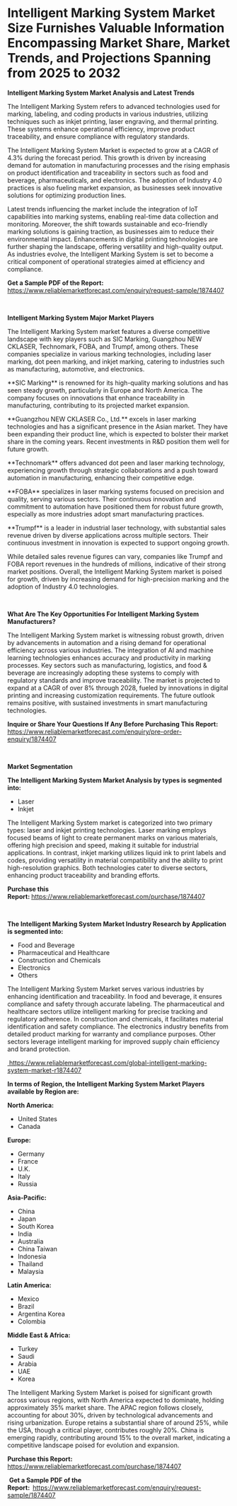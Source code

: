 <p><h1>Intelligent Marking System Market Size Furnishes Valuable Information Encompassing Market Share, Market Trends, and Projections Spanning from 2025 to 2032</h1></p><p><strong>Intelligent Marking System Market Analysis and Latest Trends</strong></p>
<p><p>The Intelligent Marking System refers to advanced technologies used for marking, labeling, and coding products in various industries, utilizing techniques such as inkjet printing, laser engraving, and thermal printing. These systems enhance operational efficiency, improve product traceability, and ensure compliance with regulatory standards.</p><p>The Intelligent Marking System Market is expected to grow at a CAGR of 4.3% during the forecast period. This growth is driven by increasing demand for automation in manufacturing processes and the rising emphasis on product identification and traceability in sectors such as food and beverage, pharmaceuticals, and electronics. The adoption of Industry 4.0 practices is also fueling market expansion, as businesses seek innovative solutions for optimizing production lines.</p><p>Latest trends influencing the market include the integration of IoT capabilities into marking systems, enabling real-time data collection and monitoring. Moreover, the shift towards sustainable and eco-friendly marking solutions is gaining traction, as businesses aim to reduce their environmental impact. Enhancements in digital printing technologies are further shaping the landscape, offering versatility and high-quality output. As industries evolve, the Intelligent Marking System is set to become a critical component of operational strategies aimed at efficiency and compliance.</p></p>
<p><strong>Get a Sample PDF of the Report:&nbsp;</strong> <a href="https://www.reliablemarketforecast.com/enquiry/request-sample/1874407?utm_campaign=2747&utm_medium=2&utm_source=Github&utm_content=ia&utm_term=12042025&utm_id=intelligent-marking-system">https://www.reliablemarketforecast.com/enquiry/request-sample/1874407</a></p>
<p>&nbsp;</p>
<p><strong>Intelligent Marking System Major Market Players</strong></p>
<p><p>The Intelligent Marking System market features a diverse competitive landscape with key players such as SIC Marking, Guangzhou NEW CKLASER, Technomark, FOBA, and Trumpf, among others. These companies specialize in various marking technologies, including laser marking, dot peen marking, and inkjet marking, catering to industries such as manufacturing, automotive, and electronics.</p><p>**SIC Marking** is renowned for its high-quality marking solutions and has seen steady growth, particularly in Europe and North America. The company focuses on innovations that enhance traceability in manufacturing, contributing to its projected market expansion.</p><p>**Guangzhou NEW CKLASER Co., Ltd.** excels in laser marking technologies and has a significant presence in the Asian market. They have been expanding their product line, which is expected to bolster their market share in the coming years. Recent investments in R&D position them well for future growth.</p><p>**Technomark** offers advanced dot peen and laser marking technology, experiencing growth through strategic collaborations and a push toward automation in manufacturing, enhancing their competitive edge.</p><p>**FOBA** specializes in laser marking systems focused on precision and quality, serving various sectors. Their continuous innovation and commitment to automation have positioned them for robust future growth, especially as more industries adopt smart manufacturing practices.</p><p>**Trumpf** is a leader in industrial laser technology, with substantial sales revenue driven by diverse applications across multiple sectors. Their continuous investment in innovation is expected to support ongoing growth.</p><p>While detailed sales revenue figures can vary, companies like Trumpf and FOBA report revenues in the hundreds of millions, indicative of their strong market positions. Overall, the Intelligent Marking System market is poised for growth, driven by increasing demand for high-precision marking and the adoption of Industry 4.0 technologies.</p></p>
<p>&nbsp;</p>
<p><strong>What Are The Key Opportunities For Intelligent Marking System Manufacturers?</strong></p>
<p><p>The Intelligent Marking System market is witnessing robust growth, driven by advancements in automation and a rising demand for operational efficiency across various industries. The integration of AI and machine learning technologies enhances accuracy and productivity in marking processes. Key sectors such as manufacturing, logistics, and food & beverage are increasingly adopting these systems to comply with regulatory standards and improve traceability. The market is projected to expand at a CAGR of over 8% through 2028, fueled by innovations in digital printing and increasing customization requirements. The future outlook remains positive, with sustained investments in smart manufacturing technologies.</p></p>
<p><strong>Inquire or Share Your Questions If Any Before Purchasing This Report:</strong> <a href="https://www.reliablemarketforecast.com/enquiry/pre-order-enquiry/1874407?utm_campaign=2747&utm_medium=2&utm_source=Github&utm_content=ia&utm_term=12042025&utm_id=intelligent-marking-system">https://www.reliablemarketforecast.com/enquiry/pre-order-enquiry/1874407</a></p>
<p>&nbsp;</p>
<p><strong>Market Segmentation</strong></p>
<p><strong>The Intelligent Marking System Market Analysis by types is segmented into:</strong></p>
<p><ul><li>Laser</li><li>Inkjet</li></ul></p>
<p><p>The Intelligent Marking System market is categorized into two primary types: laser and inkjet printing technologies. Laser marking employs focused beams of light to create permanent marks on various materials, offering high precision and speed, making it suitable for industrial applications. In contrast, inkjet marking utilizes liquid ink to print labels and codes, providing versatility in material compatibility and the ability to print high-resolution graphics. Both technologies cater to diverse sectors, enhancing product traceability and branding efforts.</p></p>
<p><strong>Purchase this Report:&nbsp;</strong><a href="https://www.reliablemarketforecast.com/purchase/1874407?utm_campaign=2747&utm_medium=2&utm_source=Github&utm_content=ia&utm_term=12042025&utm_id=intelligent-marking-system">https://www.reliablemarketforecast.com/purchase/1874407</a></p>
<p>&nbsp;</p>
<p><strong>The Intelligent Marking System Market Industry Research by Application is segmented into:</strong></p>
<p><ul><li>Food and Beverage</li><li>Pharmaceutical and Healthcare</li><li>Construction and Chemicals</li><li>Electronics</li><li>Others</li></ul></p>
<p><p>The Intelligent Marking System Market serves various industries by enhancing identification and traceability. In food and beverage, it ensures compliance and safety through accurate labeling. The pharmaceutical and healthcare sectors utilize intelligent marking for precise tracking and regulatory adherence. In construction and chemicals, it facilitates material identification and safety compliance. The electronics industry benefits from detailed product marking for warranty and compliance purposes. Other sectors leverage intelligent marking for improved supply chain efficiency and brand protection.</p></p>
<p><a href="https://www.reliablemarketforecast.com/global-intelligent-marking-system-market-r1874407?utm_campaign=2747&utm_medium=2&utm_source=Github&utm_content=ia&utm_term=12042025&utm_id=intelligent-marking-system">&nbsp;https://www.reliablemarketforecast.com/global-intelligent-marking-system-market-r1874407</a></p>
<p><strong>In terms of Region, the Intelligent Marking System Market Players available by Region are:</strong></p>
<p>
    <p> <strong> North America: </strong>
        <ul>
            <li>United States</li>
            <li>Canada</li>
        </ul>
        </p> 
    <p> <strong> Europe: </strong>
        <ul>
            <li>Germany</li>
            <li>France</li>
            <li>U.K.</li>
            <li>Italy</li>
            <li>Russia</li>
        </ul>
        </p> 
    <p> <strong> Asia-Pacific: </strong>
        <ul>
            <li>China</li>
            <li>Japan</li>
            <li>South Korea</li>
            <li>India</li>
            <li>Australia</li>
            <li>China Taiwan</li>
            <li>Indonesia</li>
            <li>Thailand</li>
            <li>Malaysia</li>
        </ul>
        </p> 
    <p> <strong> Latin America: </strong>
        <ul>
            <li>Mexico</li>
            <li>Brazil</li>
            <li>Argentina Korea</li>
            <li>Colombia</li>
        </ul>
        </p> 
    <p> <strong> Middle East & Africa: </strong>
        <ul>
            <li>Turkey</li>
            <li>Saudi</li>
            <li>Arabia</li>
            <li>UAE</li>
            <li>Korea</li>
        </ul>
    </p>
    </p>
<p><p>The Intelligent Marking System Market is poised for significant growth across various regions, with North America expected to dominate, holding approximately 35% market share. The APAC region follows closely, accounting for about 30%, driven by technological advancements and rising urbanization. Europe retains a substantial share of around 25%, while the USA, though a critical player, contributes roughly 20%. China is emerging rapidly, contributing around 15% to the overall market, indicating a competitive landscape poised for evolution and expansion.</p></p>
<p><strong>Purchase this Report: </strong><a href="https://www.reliablemarketforecast.com/purchase/1874407?utm_campaign=2747&utm_medium=2&utm_source=Github&utm_content=ia&utm_term=12042025&utm_id=intelligent-marking-system">https://www.reliablemarketforecast.com/purchase/1874407</a></p>
<p>&nbsp;<strong>Get a Sample PDF of the Report:&nbsp;&nbsp;</strong><a href="https://www.reliablemarketforecast.com/enquiry/request-sample/1874407?utm_campaign=2747&utm_medium=2&utm_source=Github&utm_content=ia&utm_term=12042025&utm_id=intelligent-marking-system">https://www.reliablemarketforecast.com/enquiry/request-sample/1874407</a></p>
<p><strong></strong></p>
<p><p></p><p></p><p></p></p>